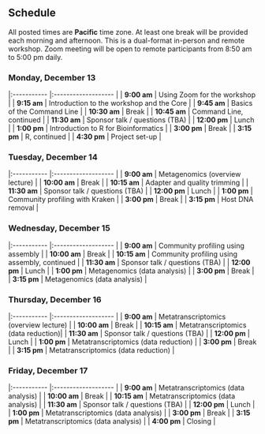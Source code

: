 ## Schedule

All posted times are **Pacific** time zone. At least one break will be provided each morning and afternoon. This is a dual-format in-person and remote workshop. Zoom meeting will be open to remote participants from 8:50 am to 5:00 pm daily.

### Monday, December 13

|:----------- |:------------------- |
| **9:00 am**  | Using Zoom for the workshop |
| **9:15 am**  | Introduction to the workshop and the Core |
| **9:45 am**  | Basics of the Command Line                |
| **10:30 am**  | Break                      |
| **10:45 am**  | Command Line, continued    |
| **11:30 am**  | Sponsor talk / questions (TBA)  |
| **12:00 pm** | Lunch                                     |
| **1:00 pm**  | Introduction to R for Bioinformatics      |
| **3:00 pm**  | Break                          |
| **3:15 pm**  | R, continued  |
| **4:30 pm**  | Project set-up  |

### Tuesday, December 14

|:----------- |:------------------- |
| **9:00 am**  | Metagenomics (overview lecture) |
| **10:00 am**  | Break                      |
| **10:15 am**  | Adapter and quality trimming  |
| **11:30 am**  | Sponsor talk / questions (TBA)  |
| **12:00 pm** | Lunch                                     |
| **1:00 pm**  | Community profiling with Kraken  |
| **3:00 pm**  | Break                          |
| **3:15 pm**  | Host DNA removal  |

### Wednesday, December 15

|:----------- |:------------------- |
| **9:00 am**  | Community profiling using assembly |
| **10:00 am**  | Break                      |
| **10:15 am**  | Community profiling using assembly, continued |
| **11:30 am**  | Sponsor talk / questions (TBA)  |
| **12:00 pm** | Lunch                                     |
| **1:00 pm**  | Metagenomics (data analysis) |
| **3:00 pm**  | Break                          |
| **3:15 pm**  | Metagenomics (data analysis) |

### Thursday, December 16

|:----------- |:------------------- |
| **9:00 am**  | Metatranscriptomics (overview lecture) |
| **10:00 am**  | Break                      |
| **10:15 am**  | Metatranscriptomics (data reduction)|
| **11:30 am**  | Sponsor talk / questions (TBA)  |
| **12:00 pm** | Lunch                                     |
| **1:00 pm**  | Metatranscriptomics (data reduction) |
| **3:00 pm**  | Break                          |
| **3:15 pm**  | Metatranscriptomics (data reduction) |

### Friday, December 17

|:----------- |:------------------- |
| **9:00 am**  | Metatranscriptomics (data analysis) |
| **10:00 am**  | Break                      |
| **10:15 am**  | Metatranscriptomics (data analysis) |
| **11:30 am**  | Sponsor talk / questions (TBA)  |
| **12:00 pm** | Lunch                                     |
| **1:00 pm**  | Metatranscriptomics (data analysis) |
| **3:00 pm**  | Break                          |
| **3:15 pm**  | Metatranscriptomics (data analysis) |
| **4:00 pm**  | Closing |
